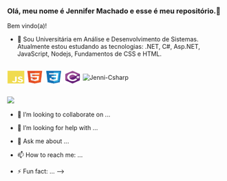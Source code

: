 ### Olá, meu nome é Jennifer Machado e esse é meu repositório.👋 
Bem vindo(a)!

- 🌱 Sou Universitária em Análise e Desenvolvimento de Sistemas.
 Atualmente estou estudando as tecnologias: .NET, C#, Asp.NET, JavaScript, Nodejs, Fundamentos de CSS e HTML.
<div style="display: inline_block"><br>
 
  <img align="center" alt="Jenni-Js" height="30" width="40" src="https://raw.githubusercontent.com/devicons/devicon/master/icons/javascript/javascript-plain.svg">
  <img align="center" alt="Jenni-HTML" height="30" width="40" src="https://raw.githubusercontent.com/devicons/devicon/master/icons/html5/html5-original.svg">
  <img align="center" alt="Rafa-CSS" height="30" width="40" src="https://raw.githubusercontent.com/devicons/devicon/master/icons/css3/css3-original.svg">
  <img align="center" alt="Jenni-Csharp" height="30" width="40" src="https://raw.githubusercontent.com/devicons/devicon/master/icons/csharp/csharp-original.svg">
  <img align="center" alt="Jenni-Csharp" height="30" width="40" 
src="https://cdn.jsdelivr.net/gh/devicons/devicon/icons/dotnetcore/dotnetcore-original.svg" />  
 
</div>

##
<div> 
 
<a href="https://www.linkedin.com/in/jennifer-machado-silva/" target="_blank"><img src="https://img.shields.io/badge/-LinkedIn-%230077B5?style=for-the-badge&logo=linkedin&logoColor=white" target="_blank"></a> 
  
</div>


 
- 👯 I’m looking to collaborate on ...
- 🤔 I’m looking for help with ...
- 💬 Ask me about ...
- 📫 How to reach me: ...

- ⚡ Fun fact: ...
-->
